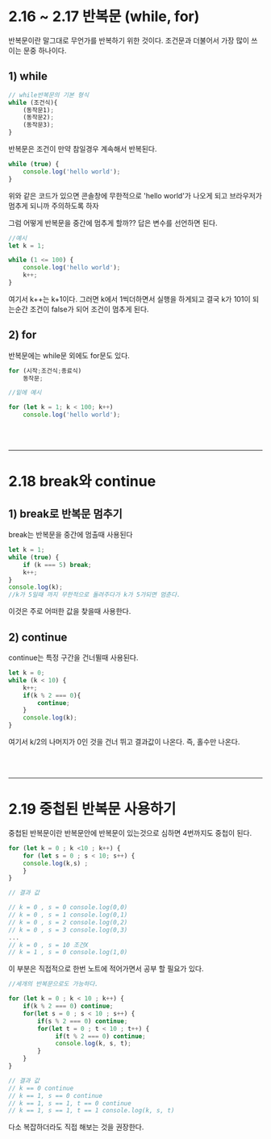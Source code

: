 # 2.16 ~ 2.17 반복문 (while, for)
 
반복문이란 말그대로 무언가를 반복하기 위한 것이다. 조건문과 더불어서 가장 많이 쓰이는 문중 하나이다.

## 1) while
```js
// while반복문의 기본 형식
while (조건식){
    (동작문1);
    (동작문2);
    (동작문3);
}
```
반복문은 조건이 만약 참일경우 계속해서 반복된다.
```js
while (true) {
    console.log('hello world');
}
```
위와 같은 코드가 있으면 콘솔창에 무한적으로 'hello world'가 나오게 되고 브라우저가 멈추게 되니까 주의하도록 하자

그럼 어떻게 반복문을 중간에 멈추게 할까?? 답은 변수를 선언하면 된다.
```js
//예시
let k = 1;

while (1 <= 100) {
    console.log('hello world');
    k++;
}
```
여기서 k++는 k+1이다. 그러면 k에서 1씩더하면서 실행을 하게되고 결국 k가 101이 되는순간 조건이 false가 되어 조건이 멈추게 된다.

## 2) for
반복문에는 while문 외에도 for문도 있다.
```js
for (시작;조건식;종료식)
    동작문;

//밑에 예시

for (let k = 1; k < 100; k++)
    console.log('hello world');
```

<br/>
<br/>

---
# 2.18 break와 continue

## 1) break로 반복문 멈추기
break는 반복문을 중간에 멈출때 사용된다
```js
let k = 1;
while (true) {
    if (k === 5) break;
    k++;
}
console.log(k);
//k가 5일때 까지 무한적으로 돌려주다가 k가 5가되면 멈춘다.
```
이것은 주로 어떠한 값을 찾을때 사용한다.

## 2) continue

continue는 특정 구간을 건너뛸때 사용된다.
```js
let k = 0;
while (k < 10) {
    k++;
    if(k % 2 === 0){
        continue;
    }
    console.log(k);
}
```
여기서 k/2의 나머지가 0인 것을 건너 뛰고 결과값이 나온다. 즉, 홀수만 나온다.

<br/>
<br/>

---
# 2.19 중첩된 반복문 사용하기
중첩된 반복문이란 반복문안에 반복문이 있는것으로 심하면 4번까지도 중첩이 된다.

```js
for (let k = 0 ; k <10 ; k++) {
    for (let s = 0 ; s < 10; s++) {
    console.log(k,s) ;
    }
}

// 결과 값

// k = 0 , s = 0 console.log(0,0)
// k = 0 , s = 1 console.log(0,1)
// k = 0 , s = 2 console.log(0,2)
// k = 0 , s = 3 console.log(0,3)
...
// k = 0 , s = 10 조건X
// k = 1 , s = 0 console.log(1,0)
```
이 부분은 직접적으로 한번 노트에 적어가면서 공부 할 필요가 있다.

```js
//세개의 반복문으로도 가능하다.

for (let k = 0 ; k < 10 ; k++) {
    if(k % 2 === 0) continue;
    for(let s = 0 ; s < 10 ; s++) {
        if(s % 2 === 0) continue;
        for(let t = 0 ; t < 10 ; t++) {
             if(t % 2 === 0) continue;
             console.log(k, s, t);
        }
    }
}

// 결과 값
// k == 0 continue
// k == 1, s == 0 continue
// k == 1, s == 1, t == 0 continue
// k == 1, s == 1, t == 1 console.log(k, s, t)
```
다소 복잡하더라도 직접 해보는 것을 권장한다.
